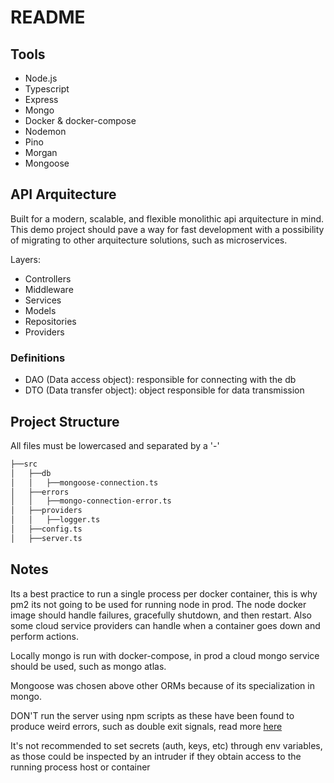 # README

## Tools

- Node.js
- Typescript
- Express
- Mongo
- Docker & docker-compose
- Nodemon
- Pino
- Morgan
- Mongoose

## API Arquitecture

Built for a modern, scalable, and flexible monolithic api arquitecture in mind. This demo project should pave a way for fast development with a possibility of migrating to other arquitecture solutions, such as microservices.

Layers:

- Controllers
- Middleware
- Services
- Models
- Repositories
- Providers

### Definitions

- DAO (Data access object): responsible for connecting with the db
- DTO (Data transfer object): object responsible for data transmission

## Project Structure

All files must be lowercased and separated by a '-'

```bash
├──src
│   ├──db
│   │   ├──mongoose-connection.ts
│   ├──errors
│   │   ├──mongo-connection-error.ts
│   ├──providers
│   │   ├──logger.ts
│   ├──config.ts
│   ├──server.ts
```

## Notes

Its a best practice to run a single process per docker container, this is why pm2 its not going to be used for running node in prod. The node docker image should handle failures, gracefully shutdown, and then restart. Also some cloud service providers can handle when a container goes down and perform actions.

Locally mongo is run with docker-compose, in prod a cloud mongo service should be used, such as mongo atlas.

Mongoose was chosen above other ORMs because of its specialization in mongo.

DON'T run the server using npm scripts as these have been found to produce weird errors, such as double exit signals, read more [here](https://lisk.com/blog/development/why-we-stopped-using-npm-start-child-processes)

It's not recommended to set secrets (auth, keys, etc) through env variables, as those could be inspected by an intruder if they obtain access to the running process host or container
